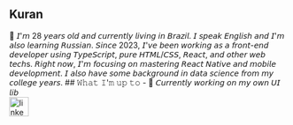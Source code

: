 <h2 align="left">Kuran</h2>
💬 𝘐'𝘮 28 𝘺𝘦𝘢𝘳𝘴 𝘰𝘭𝘥 𝘢𝘯𝘥 𝘤𝘶𝘳𝘳𝘦𝘯𝘵𝘭𝘺 𝘭𝘪𝘷𝘪𝘯𝘨 𝘪𝘯 𝘉𝘳𝘢𝘻𝘪𝘭. 𝘐 𝘴𝘱𝘦𝘢𝘬 𝘌𝘯𝘨𝘭𝘪𝘴𝘩 𝘢𝘯𝘥 𝘐'𝘮 𝘢𝘭𝘴𝘰 𝘭𝘦𝘢𝘳𝘯𝘪𝘯𝘨 𝘙𝘶𝘴𝘴𝘪𝘢𝘯. 𝘚𝘪𝘯𝘤𝘦 2023, 𝘐'𝘷𝘦 𝘣𝘦𝘦𝘯 𝘸𝘰𝘳𝘬𝘪𝘯𝘨 𝘢𝘴 𝘢 𝘧𝘳𝘰𝘯𝘵-𝘦𝘯𝘥 𝘥𝘦𝘷𝘦𝘭𝘰𝘱𝘦𝘳 𝘶𝘴𝘪𝘯𝘨 𝘛𝘺𝘱𝘦𝘚𝘤𝘳𝘪𝘱𝘵, 𝘱𝘶𝘳𝘦 𝘏𝘛𝘔𝘓/𝘊𝘚𝘚, 𝘙𝘦𝘢𝘤𝘵, 𝘢𝘯𝘥 𝘰𝘵𝘩𝘦𝘳 𝘸𝘦𝘣 𝘵𝘦𝘤𝘩s. 𝘙𝘪𝘨𝘩𝘵 𝘯𝘰𝘸, 𝘐'𝘮 𝘧𝘰𝘤𝘶𝘴𝘪𝘯𝘨 𝘰𝘯 𝘮𝘢𝘴𝘵𝘦𝘳𝘪𝘯𝘨 𝘙𝘦𝘢𝘤𝘵 𝘕𝘢𝘵𝘪𝘷𝘦 𝘢𝘯𝘥 𝘮𝘰𝘣𝘪𝘭𝘦 𝘥𝘦𝘷𝘦𝘭𝘰𝘱𝘮𝘦𝘯𝘵. 𝘐 𝘢𝘭𝘴𝘰 𝘩𝘢𝘷𝘦 𝘴𝘰𝘮𝘦 𝘣𝘢𝘤𝘬𝘨𝘳𝘰𝘶𝘯𝘥 𝘪𝘯 𝘥𝘢𝘵𝘢 𝘴𝘤𝘪𝘦𝘯𝘤𝘦 𝘧𝘳𝘰𝘮 𝘮𝘺 𝘤𝘰𝘭𝘭𝘦𝘨𝘦 𝘺𝘦𝘢𝘳𝘴.
## 𝚆𝚑𝚊𝚝 𝙸'𝚖 𝚞𝚙 𝚝𝚘
- 🔨 𝘊𝘶𝘳𝘳𝘦𝘯𝘵𝘭𝘺 𝘸𝘰𝘳𝘬𝘪𝘯𝘨 𝘰𝘯 𝘮𝘺 𝘰𝘸𝘯 𝘜𝘐 𝘭𝘪𝘣

<br clear="both">

<div align="left">
  <a href="https://www.linkedin.com/in/gabriel-silva-adornes-58a86b218/" target="_blank">
    <img src="https://img.shields.io/static/v1?message=LinkedIn&logo=linkedin&label=&color=0077B5&logoColor=white&labelColor=&style=for-the-badge" height="35" alt="linkedin logo"  />
  </a>
</div>
